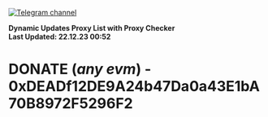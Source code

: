 [![Telegram channel](https://img.shields.io/endpoint?url=https://runkit.io/damiankrawczyk/telegram-badge/branches/master?url=https://t.me/n4z4v0d)](https://t.me/n4z4v0d) 

**Dynamic Updates Proxy List with Proxy Checker**  
**Last Updated: 22.12.23 00:52**

# DONATE (_any evm_) - 0xDEADf12DE9A24b47Da0a43E1bA70B8972F5296F2
